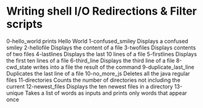 # Writing shell I/O Redirections & Filter scripts
0-hello_world prints Hello World
1-confused_smiley Displays a confused smiley
2-hellofile Displays the content of a file
3-twofiles Displays contents of two files
4-lastlines Displays the last 10 lines of a file
5-firstlines Displays the first ten lines of a file
6-third_line Displays the third line of a file
8-cwd_state writes into a file the result of the command
9-duplicate_last_line Duplicates the last line of a file
10-no_more_js Deletes all the java regular files
11-directories Counts the number of directories not including the current
12-newest_files Displays the ten newest files in a directory
13-unique Takes a list of words as inputs and prints only words that appear once

